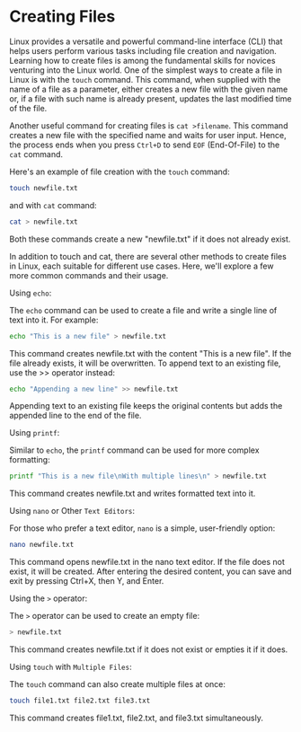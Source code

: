 # Creating Files

Linux provides a versatile and powerful command-line interface (CLI) that helps users perform various tasks including file creation and navigation. Learning how to create files is among the fundamental skills for novices venturing into the Linux world. One of the simplest ways to create a file in Linux is with the `touch` command. This command, when supplied with the name of a file as a parameter, either creates a new file with the given name or, if a file with such name is already present, updates the last modified time of the file.

Another useful command for creating files is `cat >filename`. This command creates a new file with the specified name and waits for user input. Hence, the process ends when you press `Ctrl+D` to send `EOF` (End-Of-File) to the `cat` command.

Here's an example of file creation with the `touch` command:

```bash
touch newfile.txt
```

and with `cat` command:

```bash
cat > newfile.txt
```

Both these commands create a new "newfile.txt" if it does not already exist.

In addition to touch and cat, there are several other methods to create files in Linux, each suitable for different use cases. Here, we'll explore a few more common commands and their usage.

Using `echo`:

The `echo` command can be used to create a file and write a single line of text into it. For example:
```bash
echo "This is a new file" > newfile.txt
```
This command creates newfile.txt with the content "This is a new file". If the file already exists, it will be overwritten. To append text to an existing file, use the >> operator instead:

```bash
echo "Appending a new line" >> newfile.txt
```
Appending text to an existing file keeps the original contents but adds the appended line to the end of the file.

Using `printf`:

Similar to `echo`, the `printf` command can be used for more complex formatting:
```bash
printf "This is a new file\nWith multiple lines\n" > newfile.txt
```
This command creates newfile.txt and writes formatted text into it.

Using `nano` or Other `Text Editors`:

For those who prefer a text editor, `nano` is a simple, user-friendly option:
```bash
nano newfile.txt
```
This command opens newfile.txt in the nano text editor. If the file does not exist, it will be created. After entering the desired content, you can save and exit by pressing Ctrl+X, then Y, and Enter.

Using the `>` operator:

The `>` operator can be used to create an empty file:
```bash
> newfile.txt
```
This command creates newfile.txt if it does not exist or empties it if it does.

Using `touch` with `Multiple Files`:

The `touch` command can also create multiple files at once:
```bash
touch file1.txt file2.txt file3.txt
```
This command creates file1.txt, file2.txt, and file3.txt simultaneously.
